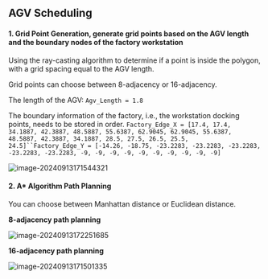 ## AGV Scheduling

#### 1. Grid Point Generation, generate grid points based on the AGV length and the boundary nodes of the factory workstation

Using the ray-casting algorithm to determine if a point is inside the polygon, with a grid spacing equal to the AGV length.

Grid points can choose between 8-adjacency or 16-adjacency.

The length of the AGV: `Agv_Length = 1.8`

The boundary information of the factory, i.e., the workstation docking points, needs to be stored in order. `Factory_Edge_X = [17.4, 17.4, 34.1887, 42.3887, 48.5887, 55.6387, 62.9045, 62.9045, 55.6387, 48.5887, 42.3887, 34.1887, 28.5, 27.5, 26.5, 25.5, 24.5]``Factory_Edge_Y = [-14.26, -18.75, -23.2283, -23.2283, -23.2283, -23.2283, -23.2283, -9, -9, -9, -9, -9, -9, -9, -9, -9, -9]`

![image-20240913171544321](https://gitee.com/xiahuayan/public-image-lab/raw/master/img/202409131715187.png)

#### 2. A* Algorithm Path Planning

You can choose between Manhattan distance or Euclidean distance.

**8-adjacency path planning**

![image-20240913172251685](https://gitee.com/xiahuayan/public-image-lab/raw/master/img/202409131722691.png)

**16-adjacency path planning**

![image-20240913171501335](https://gitee.com/xiahuayan/public-image-lab/raw/master/img/202409131715537.png)